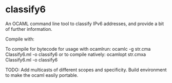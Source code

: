 classify6
=========

An OCAML command line tool to classify IPv6 addresses, and provide a bit of further information.

Compile with: 

To compile for bytecode for usage with ocamlrun:
ocamlc -g str.cma Classify6.ml -o classify6
or to compile natively:
ocamlopt str.cmxa Classify6.ml -o classify6

TODO: Add multicasts of different scopes and specificity.
Build environment to make the ocaml easily portable.
